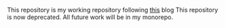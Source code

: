 This repository is my working repository following [this](https://os.phil-opp.com/) blog
This repository is now deprecated. All future work will be in my monorepo.
